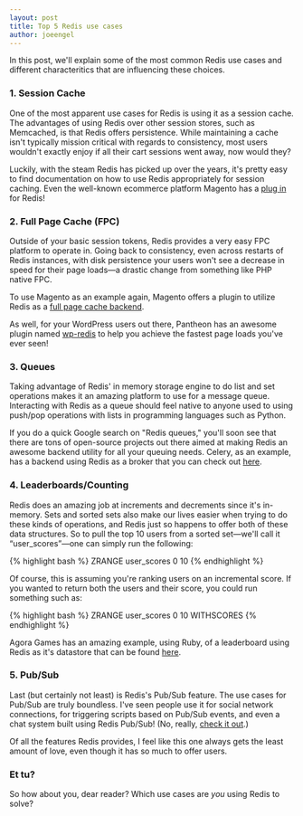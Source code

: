 ```yaml
---
layout: post
title: Top 5 Redis use cases
author: joeengel
---
```


In this post, we'll explain some of the most common Redis use cases and different characteritics that are influencing these choices.

### 1. Session Cache

One of the most apparent use cases for Redis is using it as a session cache. The advantages of using Redis over other session stores, such as Memcached, is that Redis offers persistence. While maintaining a cache isn't typically mission critical with regards to consistency, most users wouldn't exactly enjoy if all their cart sessions went away, now would they?

Luckily, with the steam Redis has picked up over the years, it's pretty easy to find documentation on how to use Redis appropriately for session caching. Even the well-known ecommerce platform Magento has a [plug in](https://github.com/colinmollenhour/Cm_RedisSession) for Redis!

### 2. Full Page Cache (FPC)

Outside of your basic session tokens, Redis provides a very easy FPC platform to operate in. Going back to consistency, even across restarts of Redis instances, with disk persistence your users won't see a decrease in speed for their page loads—a drastic change from something like PHP native FPC.

To use Magento as an example again, Magento offers a plugin to utilize Redis as a [full page cache backend](https://github.com/colinmollenhour/Cm_Cache_Backend_Redis).

As well, for your WordPress users out there, Pantheon has an awesome plugin named [wp-redis](https://wordpress.org/plugins/wp-redis/) to help you achieve the fastest page loads you've ever seen!

### 3. Queues

Taking advantage of Redis' in memory storage engine to do list and set operations makes it an amazing platform to use for a message queue. Interacting with Redis as a queue should feel native to anyone used to using push/pop operations with lists in programming languages such as Python.

If you do a quick Google search on "Redis queues," you'll soon see that there are tons of open-source projects out there aimed at making Redis an awesome backend utility for all your queuing needs. Celery, as an example, has a backend using Redis as a broker that you can check out [here](http://celery.readthedocs.org/en/latest/getting-started/brokers/redis.html).

### 4. Leaderboards/Counting

Redis does an amazing job at increments and decrements since it's in-memory. Sets and sorted sets also make our lives easier when trying to do these kinds of operations, and Redis just so happens to offer both of these data structures. So to pull the top 10 users from a sorted set—we'll call it “user_scores”—one can simply run the following:

{% highlight bash %}
ZRANGE user_scores 0 10
{% endhighlight %}

Of course, this is assuming you're ranking users on an incremental score. If you wanted to return both the users and their score, you could run something such as:

{% highlight bash %}
ZRANGE user_scores 0 10 WITHSCORES
{% endhighlight %}

Agora Games has an amazing example, using Ruby, of a leaderboard using Redis as it's datastore that can be found [here](https://github.com/agoragames/leaderboard).

### 5. Pub/Sub

Last (but certainly not least) is Redis's Pub/Sub feature. The use cases for Pub/Sub are truly boundless. I've seen people use it for social network connections, for triggering scripts based on Pub/Sub events, and even a chat system built using Redis Pub/Sub! (No, really, [check it out](https://github.com/rajaraodv/redispubsub).)

Of all the features Redis provides, I feel like this one always gets the least amount of love, even though it has so much to offer users.

### Et tu?

So how about you, dear reader? Which use cases are *you* using Redis to solve?
